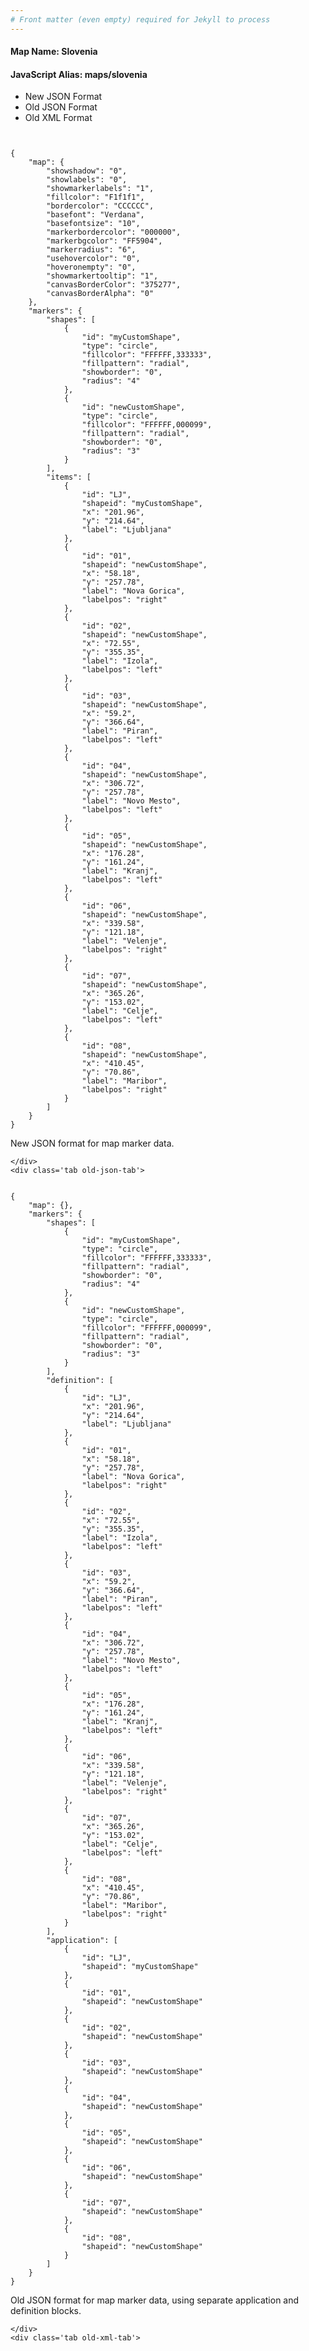 ```yaml
---
# Front matter (even empty) required for Jekyll to process
---
```


#### Map Name: Slovenia

#### JavaScript Alias: maps/slovenia


<div class="code-wrapper">
<ul class='code-tabs'>
    <li class='active'>
        <a data-toggle='new-json'>New JSON Format</a>
    </li>
    <li>
        <a data-toggle='old-json'>Old JSON Format</a>
    </li>
    <li>
        <a data-toggle='old-xml'>Old XML Format</a>
    </li>
</ul>
<div class='tab-content'>
    <pre class='plain-code'></pre>
    <div class='tab new-json-tab active'>
<pre><code class="language-javascript">
{
    "map": {
        "showshadow": "0",
        "showlabels": "0",
        "showmarkerlabels": "1",
        "fillcolor": "F1f1f1",
        "bordercolor": "CCCCCC",
        "basefont": "Verdana",
        "basefontsize": "10",
        "markerbordercolor": "000000",
        "markerbgcolor": "FF5904",
        "markerradius": "6",
        "usehovercolor": "0",
        "hoveronempty": "0",
        "showmarkertooltip": "1",
        "canvasBorderColor": "375277",
        "canvasBorderAlpha": "0"
    },
    "markers": {
        "shapes": [
            {
                "id": "myCustomShape",
                "type": "circle",
                "fillcolor": "FFFFFF,333333",
                "fillpattern": "radial",
                "showborder": "0",
                "radius": "4"
            },
            {
                "id": "newCustomShape",
                "type": "circle",
                "fillcolor": "FFFFFF,000099",
                "fillpattern": "radial",
                "showborder": "0",
                "radius": "3"
            }
        ],
        "items": [
            {
                "id": "LJ",
                "shapeid": "myCustomShape",
                "x": "201.96",
                "y": "214.64",
                "label": "Ljubljana"
            },
            {
                "id": "01",
                "shapeid": "newCustomShape",
                "x": "58.18",
                "y": "257.78",
                "label": "Nova Gorica",
                "labelpos": "right"
            },
            {
                "id": "02",
                "shapeid": "newCustomShape",
                "x": "72.55",
                "y": "355.35",
                "label": "Izola",
                "labelpos": "left"
            },
            {
                "id": "03",
                "shapeid": "newCustomShape",
                "x": "59.2",
                "y": "366.64",
                "label": "Piran",
                "labelpos": "left"
            },
            {
                "id": "04",
                "shapeid": "newCustomShape",
                "x": "306.72",
                "y": "257.78",
                "label": "Novo Mesto",
                "labelpos": "left"
            },
            {
                "id": "05",
                "shapeid": "newCustomShape",
                "x": "176.28",
                "y": "161.24",
                "label": "Kranj",
                "labelpos": "left"
            },
            {
                "id": "06",
                "shapeid": "newCustomShape",
                "x": "339.58",
                "y": "121.18",
                "label": "Velenje",
                "labelpos": "right"
            },
            {
                "id": "07",
                "shapeid": "newCustomShape",
                "x": "365.26",
                "y": "153.02",
                "label": "Celje",
                "labelpos": "left"
            },
            {
                "id": "08",
                "shapeid": "newCustomShape",
                "x": "410.45",
                "y": "70.86",
                "label": "Maribor",
                "labelpos": "right"
            }
        ]
    }
}
</code></pre>


<p class='text-success'>New JSON format for map marker data.</p>

    </div>
    <div class='tab old-json-tab'>
<pre><code class="language-javascript">
{
    "map": {},
    "markers": {
        "shapes": [
            {
                "id": "myCustomShape",
                "type": "circle",
                "fillcolor": "FFFFFF,333333",
                "fillpattern": "radial",
                "showborder": "0",
                "radius": "4"
            },
            {
                "id": "newCustomShape",
                "type": "circle",
                "fillcolor": "FFFFFF,000099",
                "fillpattern": "radial",
                "showborder": "0",
                "radius": "3"
            }
        ],
        "definition": [
            {
                "id": "LJ",
                "x": "201.96",
                "y": "214.64",
                "label": "Ljubljana"
            },
            {
                "id": "01",
                "x": "58.18",
                "y": "257.78",
                "label": "Nova Gorica",
                "labelpos": "right"
            },
            {
                "id": "02",
                "x": "72.55",
                "y": "355.35",
                "label": "Izola",
                "labelpos": "left"
            },
            {
                "id": "03",
                "x": "59.2",
                "y": "366.64",
                "label": "Piran",
                "labelpos": "left"
            },
            {
                "id": "04",
                "x": "306.72",
                "y": "257.78",
                "label": "Novo Mesto",
                "labelpos": "left"
            },
            {
                "id": "05",
                "x": "176.28",
                "y": "161.24",
                "label": "Kranj",
                "labelpos": "left"
            },
            {
                "id": "06",
                "x": "339.58",
                "y": "121.18",
                "label": "Velenje",
                "labelpos": "right"
            },
            {
                "id": "07",
                "x": "365.26",
                "y": "153.02",
                "label": "Celje",
                "labelpos": "left"
            },
            {
                "id": "08",
                "x": "410.45",
                "y": "70.86",
                "label": "Maribor",
                "labelpos": "right"
            }
        ],
        "application": [
            {
                "id": "LJ",
                "shapeid": "myCustomShape"
            },
            {
                "id": "01",
                "shapeid": "newCustomShape"
            },
            {
                "id": "02",
                "shapeid": "newCustomShape"
            },
            {
                "id": "03",
                "shapeid": "newCustomShape"
            },
            {
                "id": "04",
                "shapeid": "newCustomShape"
            },
            {
                "id": "05",
                "shapeid": "newCustomShape"
            },
            {
                "id": "06",
                "shapeid": "newCustomShape"
            },
            {
                "id": "07",
                "shapeid": "newCustomShape"
            },
            {
                "id": "08",
                "shapeid": "newCustomShape"
            }
        ]
    }
}
</code></pre>


<p class='text-success'>Old JSON format for map marker data, using separate application and definition blocks.</p>

    </div>
    <div class='tab old-xml-tab'>
<pre><code class="language-html">
<map>
	<markers>
	   <shapes>
	        <shape id='myCustomShape' type='circle' fillColor='FFFFFF,333333' fillPattern='radial' showBorder='0' radius='4'/>
			  <shape id='newCustomShape' type='circle' fillColor='FFFFFF,000099' fillPattern='radial' showBorder='0' radius='3'/>
		</shapes>
		<definition>
			<marker id='LJ' x='201.96' y='214.64' label='Ljubljana'  />
			<marker id='01' x='58.18' y='257.78' label='Nova Gorica' labelPos='right'  />
			<marker id='02' x='72.55' y='355.35' label='Izola' labelPos='left'  />
			<marker id='03' x='59.2' y='366.64' label='Piran' labelPos='left'  />
			<marker id='04' x='306.72' y='257.78' label='Novo Mesto' labelPos='left'  />
			<marker id='05' x='176.28' y='161.24' label='Kranj' labelPos='left'  />
			<marker id='06' x='339.58' y='121.18' label='Velenje' labelPos='right'  />
			<marker id='07' x='365.26' y='153.02' label='Celje' labelPos='left'  />
			<marker id='08' x='410.45' y='70.86' label='Maribor' labelPos='right'  />

		</definition>
		<application>
			<marker id='LJ' shapeId='myCustomShape'  />
			<marker id='01' shapeId='newCustomShape'  />
			<marker id='02' shapeId='newCustomShape'  />
			<marker id='03' shapeId='newCustomShape'  />
			<marker id='04' shapeId='newCustomShape'  />
			<marker id='05' shapeId='newCustomShape'  />
			<marker id='06' shapeId='newCustomShape'  />
			<marker id='07' shapeId='newCustomShape'  />
			<marker id='08' shapeId='newCustomShape'  />

		</application>
	</markers>
</map>
</code></pre>

<p class='text-success'>Old XML format for map marker data, using separate application and definition blocks.</p>

</div>
</div>
</div>
